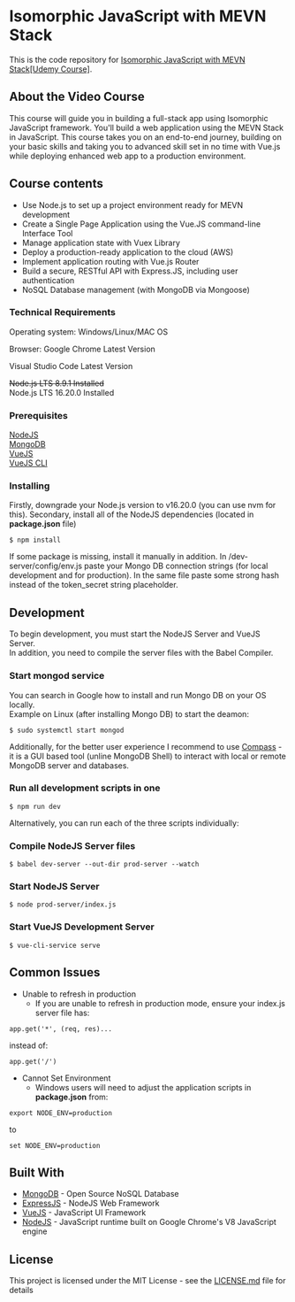 # Isomorphic JavaScript with MEVN Stack

This is the code repository for [Isomorphic JavaScript with MEVN Stack[Udemy Course]](https://www.udemy.com/course/full-stack-isomorphic-javascript-with-vuejs-nodejs).
## About the Video Course
This course will guide you in building a full-stack app using Isomorphic JavaScript framework. You'll build a web application using the MEVN Stack in JavaScript.
This course takes you on an end-to-end journey, building on your basic skills and taking you to advanced skill set in no time with Vue.js while deploying enhanced web app to a production environment.

<H2>Course contents</H2>
<DIV>
<UL>
<LI>Use Node.js to set up a project environment ready for MEVN development
<LI>Create a Single Page Application using the Vue.JS command-line Interface Tool
<LI>Manage application state with Vuex Library
<LI>Deploy a production-ready application to the cloud (AWS)	
<LI>Implement application routing with Vue.js Router
<LI>Build a secure, RESTful API with Express.JS, including user authentication
<LI>NoSQL Database management (with MongoDB via Mongoose)
</UL>
</DIV>

### Technical Requirements

Operating system: Windows/Linux/MAC OS

Browser: Google Chrome Latest Version

Visual Studio Code Latest Version

<s>Node.js LTS 8.9.1 Installed</s><br>
Node.js LTS 16.20.0 Installed


### Prerequisites

[NodeJS](https://nodejs.org)<br>
[MongoDB](https://www.mongodb.com/)<br>
[VueJS](https://vuejs.org/)<br>
[VueJS CLI](https://cli.vuejs.org/)

### Installing

Firstly, downgrade your Node.js version to v16.20.0 (you can use nvm for this).
Secondary, install all of the NodeJS dependencies (located in **package.json** file)
```
$ npm install
```
If some package is missing, install it manually in addition.
In /dev-server/config/env.js paste your Mongo DB connection strings (for local development and for production).
In the same file paste some strong hash instead of the token_secret string placeholder.

## Development

To begin development, you must start the NodeJS Server and VueJS Server. 
<br>In addition, you need to compile the server files with the Babel Compiler.

### Start mongod service
You can search in Google how to install and run Mongo DB on your OS locally.<br>
Example on Linux (after installing Mongo DB) to start the deamon:

```
$ sudo systemctl start mongod
```
Additionally, for the better user experience I recommend to use <a href="https://www.mongodb.com/docs/compass/master/install/" target="_blank">Compass</a> - it is a GUI based tool (unline MongoDB Shell) to interact with local or remote MongoDB server and databases.

### Run all development scripts in one

```
$ npm run dev
```

Alternatively, you can run each of the three scripts individually:

### Compile NodeJS Server files

```
$ babel dev-server --out-dir prod-server --watch
```
### Start NodeJS Server
```
$ node prod-server/index.js
```
### Start VueJS Development Server
```
$ vue-cli-service serve
```
## Common Issues

 - Unable to refresh in production
	 - If you are unable to refresh in production mode, ensure your index.js server file has:

```
app.get('*', (req, res)...
```
instead of:
```
app.get('/')
```

 - Cannot Set Environment
	 - Windows users will need to adjust the application scripts in **package.json** from:
```
export NODE_ENV=production
```
to
```
set NODE_ENV=production
```

## Built With

* [MongoDB](https://www.mongodb.com/) - Open Source NoSQL Database<br>
* [ExpressJS](https://expressjs.com/) - NodeJS Web Framework<br>
* [VueJS](https://vuejs.org/) - JavaScript UI Framework<br>
* [NodeJS](https://nodejs.org/en/) - JavaScript runtime built on Google Chrome's V8 JavaScript engine

## License

This project is licensed under the MIT License - see the [LICENSE.md](LICENSE.md) file for details
